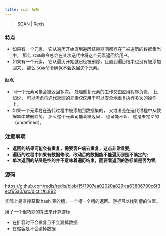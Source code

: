 ```yaml
---
title: scan 解析
---
```


> [SCAN | Redis](https://redis.io/commands/scan/)

### 特点

- 如果有一个元素， 它从遍历开始直到遍历结束期间都存在于被遍历的数据集当中， 那么 `SCAN`命令总会在某次迭代中将这个元素返回给用户。
- 如果有一个元素， 它从遍历开始就已经被删除，且直到遍历结束也没有被添加回来， 那么 `SCAN`命令确保不会返回这个元素。

#### 	缺点

- 同一个元素可能会被返回多次。 处理重复元素的工作交由应用程序负责， 比如说， 可以考虑将迭代返回的元素仅仅用于可以安全地重复执行多次的操作上。
- 如果一个元素是在迭代过程中被添加到数据集的， 又或者是在迭代过程中从数据集中被删除的， 那么这个元素可能会被返回， 也可能不会， 这是未定义的（undefined）。

### 注意事项

- **返回的结果可能会有重复，需要客户端去重复，这点非常重要;**
- **遍历的过程中如果有数据修改，改动后的数据能不能遍历到是不确定的;**
- **单次返回的结果是空的并不意味着遍历结束，而要看返回的游标值是否为零;**

### 源码

https://github.com/redis/redis/blob/1571907ea02020a829fca63806780c6f3ecf65a0/src/dict.c#L892

实际上是直接获取 hash 表的槽，一个槽一个槽的返回。游标可以找到槽的位置。

用了一个很巧妙的算法来计算游标

- 在扩容时不会重复且不会漏掉数据
- 在缩容是不会漏掉数据